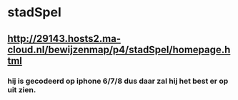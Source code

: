 # stadSpel

## http://29143.hosts2.ma-cloud.nl/bewijzenmap/p4/stadSpel/homepage.html
### hij is gecodeerd op iphone 6/7/8 dus daar zal hij het best er op uit zien.
